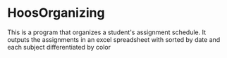 # HoosOrganizing

This is a program that organizes a student's assignment schedule. It outputs the assignments in an excel spreadsheet with sorted by date and each subject differentiated by color
